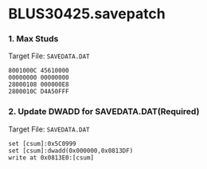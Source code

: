 # BLUS30425.savepatch

### 1. Max Studs

Target File: `SAVEDATA.DAT`

```
8001000C 45610000
00000000 00000000
28000108 000000E8
2800010C D4A50FFF
```

### 2. Update DWADD for SAVEDATA.DAT(Required)

Target File: `SAVEDATA.DAT`

```
set [csum]:0x5C0999
set [csum]:dwadd(0x000000,0x0813DF)
write at 0x0813E0:[csum]
```

